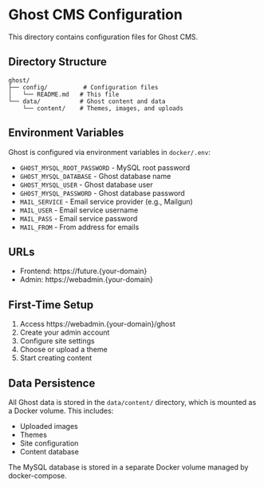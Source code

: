 # Ghost CMS Configuration

This directory contains configuration files for Ghost CMS.

## Directory Structure

```
ghost/
├── config/          # Configuration files
│   └── README.md   # This file
└── data/           # Ghost content and data
    └── content/    # Themes, images, and uploads
```

## Environment Variables

Ghost is configured via environment variables in `docker/.env`:

- `GHOST_MYSQL_ROOT_PASSWORD` - MySQL root password
- `GHOST_MYSQL_DATABASE` - Ghost database name
- `GHOST_MYSQL_USER` - Ghost database user
- `GHOST_MYSQL_PASSWORD` - Ghost database password
- `MAIL_SERVICE` - Email service provider (e.g., Mailgun)
- `MAIL_USER` - Email service username
- `MAIL_PASS` - Email service password
- `MAIL_FROM` - From address for emails

## URLs

- Frontend: https://future.{your-domain}
- Admin: https://webadmin.{your-domain}

## First-Time Setup

1. Access https://webadmin.{your-domain}/ghost
2. Create your admin account
3. Configure site settings
4. Choose or upload a theme
5. Start creating content

## Data Persistence

All Ghost data is stored in the `data/content/` directory, which is mounted as a Docker volume. This includes:
- Uploaded images
- Themes
- Site configuration
- Content database

The MySQL database is stored in a separate Docker volume managed by docker-compose.